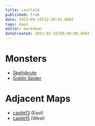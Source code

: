 ```yaml
---
title: castle14
published: true
date: 2023-09-10T22:39:01.000Z
tags: maps
editor: markdown
dateCreated: 2023-02-16T00:00:00.000Z
---
```



# Monsters
 * [Skellybrute](/monsters/skellybrute)
 * [Goblin Spider](/monsters/goblin-spider)

# Adjacent Maps
 * [castle13](/maps/castle13) (East)
 * [castle15](/maps/castle15) (West)
